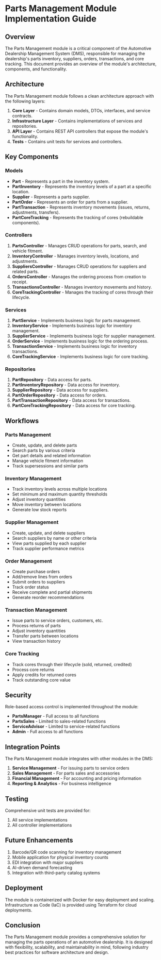 # Parts Management Module Implementation Guide

## Overview

The Parts Management module is a critical component of the Automotive Dealership Management System (DMS), responsible for managing the dealership's parts inventory, suppliers, orders, transactions, and core tracking. This document provides an overview of the module's architecture, components, and functionality.

## Architecture

The Parts Management module follows a clean architecture approach with the following layers:

1. **Core Layer** - Contains domain models, DTOs, interfaces, and service contracts.
2. **Infrastructure Layer** - Contains implementations of services and repositories.
3. **API Layer** - Contains REST API controllers that expose the module's functionality.
4. **Tests** - Contains unit tests for services and controllers.

## Key Components

### Models

- **Part** - Represents a part in the inventory system.
- **PartInventory** - Represents the inventory levels of a part at a specific location.
- **Supplier** - Represents a parts supplier.
- **PartOrder** - Represents an order for parts from a supplier.
- **PartTransaction** - Represents inventory movements (issues, returns, adjustments, transfers).
- **PartCoreTracking** - Represents the tracking of cores (rebuildable components).

### Controllers

1. **PartsController** - Manages CRUD operations for parts, search, and vehicle fitment.
2. **InventoryController** - Manages inventory levels, locations, and adjustments.
3. **SuppliersController** - Manages CRUD operations for suppliers and related parts.
4. **OrdersController** - Manages the ordering process from creation to receipt.
5. **TransactionsController** - Manages inventory movements and history.
6. **CoreTrackingController** - Manages the tracking of cores through their lifecycle.

### Services

1. **PartService** - Implements business logic for parts management.
2. **InventoryService** - Implements business logic for inventory management.
3. **SupplierService** - Implements business logic for supplier management.
4. **OrderService** - Implements business logic for the ordering process.
5. **TransactionService** - Implements business logic for inventory transactions.
6. **CoreTrackingService** - Implements business logic for core tracking.

### Repositories

1. **PartRepository** - Data access for parts.
2. **PartInventoryRepository** - Data access for inventory.
3. **SupplierRepository** - Data access for suppliers.
4. **PartOrderRepository** - Data access for orders.
5. **PartTransactionRepository** - Data access for transactions.
6. **PartCoreTrackingRepository** - Data access for core tracking.

## Workflows

### Parts Management

- Create, update, and delete parts
- Search parts by various criteria
- Get part details and related information
- Manage vehicle fitment information
- Track supersessions and similar parts

### Inventory Management

- Track inventory levels across multiple locations
- Set minimum and maximum quantity thresholds
- Adjust inventory quantities
- Move inventory between locations
- Generate low stock reports

### Supplier Management

- Create, update, and delete suppliers
- Search suppliers by name or other criteria
- View parts supplied by each supplier
- Track supplier performance metrics

### Order Management

- Create purchase orders
- Add/remove lines from orders
- Submit orders to suppliers
- Track order status
- Receive complete and partial shipments
- Generate reorder recommendations

### Transaction Management

- Issue parts to service orders, customers, etc.
- Process returns of parts
- Adjust inventory quantities
- Transfer parts between locations
- View transaction history

### Core Tracking

- Track cores through their lifecycle (sold, returned, credited)
- Process core returns
- Apply credits for returned cores
- Track outstanding core value

## Security

Role-based access control is implemented throughout the module:

- **PartsManager** - Full access to all functions
- **PartsSales** - Limited to sales-related functions
- **ServiceAdvisor** - Limited to service-related functions
- **Admin** - Full access to all functions

## Integration Points

The Parts Management module integrates with other modules in the DMS:

1. **Service Management** - For issuing parts to service orders
2. **Sales Management** - For parts sales and accessories
3. **Financial Management** - For accounting and pricing information
4. **Reporting & Analytics** - For business intelligence

## Testing

Comprehensive unit tests are provided for:
1. All service implementations
2. All controller implementations

## Future Enhancements

1. Barcode/QR code scanning for inventory management
2. Mobile application for physical inventory counts
3. EDI integration with major suppliers
4. AI-driven demand forecasting
5. Integration with third-party catalog systems

## Deployment

The module is containerized with Docker for easy deployment and scaling. Infrastructure as Code (IaC) is provided using Terraform for cloud deployments.

## Conclusion

The Parts Management module provides a comprehensive solution for managing the parts operations of an automotive dealership. It is designed with flexibility, scalability, and maintainability in mind, following industry best practices for software architecture and design.
